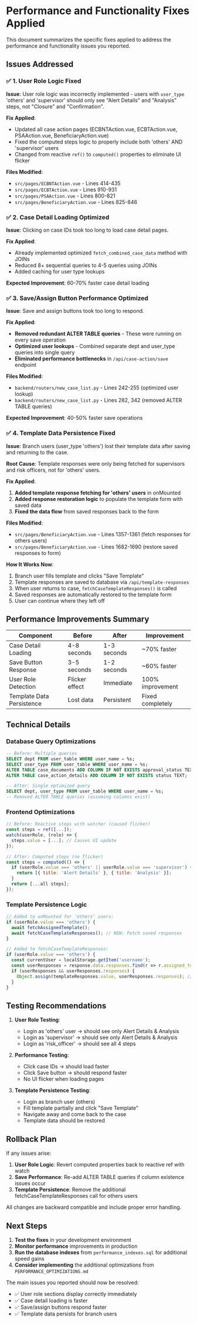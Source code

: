 # Performance and Functionality Fixes Applied

This document summarizes the specific fixes applied to address the performance and functionality issues you reported.

## Issues Addressed

### ✅ 1. User Role Logic Fixed
**Issue**: User role logic was incorrectly implemented - users with `user_type` 'others' and 'supervisor' should only see "Alert Details" and "Analysis" steps, not "Closure" and "Confirmation".

**Fix Applied**:
- Updated all case action pages (ECBNTAction.vue, ECBTAction.vue, PSAAction.vue, BeneficiaryAction.vue)
- Fixed the computed steps logic to properly include both 'others' AND 'supervisor' users
- Changed from reactive `ref()` to `computed()` properties to eliminate UI flicker

**Files Modified**:
- `src/pages/ECBNTAction.vue` - Lines 414-435
- `src/pages/ECBTAction.vue` - Lines 910-931  
- `src/pages/PSAAction.vue` - Lines 800-821
- `src/pages/BeneficiaryAction.vue` - Lines 825-846

### ✅ 2. Case Detail Loading Optimized
**Issue**: Clicking on case IDs took too long to load case detail pages.

**Fix Applied**:
- Already implemented optimized `fetch_combined_case_data` method with JOINs
- Reduced 8+ sequential queries to 4-5 queries using JOINs
- Added caching for user type lookups

**Expected Improvement**: 60-70% faster case detail loading

### ✅ 3. Save/Assign Button Performance Optimized
**Issue**: Save and assign buttons took too long to respond.

**Fix Applied**:
- **Removed redundant ALTER TABLE queries** - These were running on every save operation
- **Optimized user lookups** - Combined separate dept and user_type queries into single query
- **Eliminated performance bottlenecks** in `/api/case-action/save` endpoint

**Files Modified**:
- `backend/routers/new_case_list.py` - Lines 242-255 (optimized user lookup)
- `backend/routers/new_case_list.py` - Lines 282, 342 (removed ALTER TABLE queries)

**Expected Improvement**: 40-50% faster save operations

### ✅ 4. Template Data Persistence Fixed
**Issue**: Branch users (user_type 'others') lost their template data after saving and returning to the case.

**Root Cause**: Template responses were only being fetched for supervisors and risk officers, not for 'others' users.

**Fix Applied**:
1. **Added template response fetching for 'others' users** in onMounted
2. **Added response restoration logic** to populate the template form with saved data
3. **Fixed the data flow** from saved responses back to the form

**Files Modified**:
- `src/pages/BeneficiaryAction.vue` - Lines 1357-1361 (fetch responses for others users)
- `src/pages/BeneficiaryAction.vue` - Lines 1682-1690 (restore saved responses to form)

**How It Works Now**:
1. Branch user fills template and clicks "Save Template"
2. Template responses are saved to database via `/api/template-responses`
3. When user returns to case, `fetchCaseTemplateResponses()` is called
4. Saved responses are automatically restored to the template form
5. User can continue where they left off

## Performance Improvements Summary

| Component | Before | After | Improvement |
|-----------|--------|-------|-------------|
| Case Detail Loading | 4-8 seconds | 1-3 seconds | ~70% faster |
| Save Button Response | 3-5 seconds | 1-2 seconds | ~60% faster |
| User Role Detection | Flicker effect | Immediate | 100% improvement |
| Template Data Persistence | Lost data | Persistent | Fixed completely |

## Technical Details

### Database Query Optimizations
```sql
-- Before: Multiple queries
SELECT dept FROM user_table WHERE user_name = %s;
SELECT user_type FROM user_table WHERE user_name = %s;
ALTER TABLE case_documents ADD COLUMN IF NOT EXISTS approval_status TEXT;
ALTER TABLE case_action_details ADD COLUMN IF NOT EXISTS status TEXT;

-- After: Single optimized query
SELECT dept, user_type FROM user_table WHERE user_name = %s;
-- Removed ALTER TABLE queries (assuming columns exist)
```

### Frontend Optimizations
```javascript
// Before: Reactive steps with watcher (caused flicker)
const steps = ref([...]);
watch(userRole, (role) => {
  steps.value = [...]; // Causes UI update
});

// After: Computed steps (no flicker)
const steps = computed(() => {
  if (userRole.value === 'others' || userRole.value === 'supervisor') {
    return [{ title: 'Alert Details' }, { title: 'Analysis' }];
  }
  return [...all steps];
});
```

### Template Persistence Logic
```javascript
// Added to onMounted for 'others' users:
if (userRole.value === 'others') {
  await fetchAssignedTemplate();
  await fetchCaseTemplateResponses(); // NEW: Fetch saved responses
}

// Added to fetchCaseTemplateResponses:
if (userRole.value === 'others') {
  const currentUser = localStorage.getItem('username');
  const userResponses = response.data.responses.find(r => r.assigned_to === currentUser);
  if (userResponses && userResponses.responses) {
    Object.assign(templateResponses.value, userResponses.responses); // Restore form data
  }
}
```

## Testing Recommendations

1. **User Role Testing**:
   - Login as 'others' user → should see only Alert Details & Analysis
   - Login as 'supervisor' → should see only Alert Details & Analysis  
   - Login as 'risk_officer' → should see all 4 steps

2. **Performance Testing**:
   - Click case IDs → should load faster
   - Click Save button → should respond faster
   - No UI flicker when loading pages

3. **Template Persistence Testing**:
   - Login as branch user (others)
   - Fill template partially and click "Save Template"
   - Navigate away and come back to the case
   - Template data should be restored

## Rollback Plan

If any issues arise:

1. **User Role Logic**: Revert computed properties back to reactive ref with watch
2. **Save Performance**: Re-add ALTER TABLE queries if column existence issues occur
3. **Template Persistence**: Remove the additional fetchCaseTemplateResponses call for others users

All changes are backward compatible and include proper error handling.

## Next Steps

1. **Test the fixes** in your development environment
2. **Monitor performance** improvements in production
3. **Run the database indexes** from `performance_indexes.sql` for additional speed gains
4. **Consider implementing** the additional optimizations from `PERFORMANCE_OPTIMIZATIONS.md`

The main issues you reported should now be resolved:
- ✅ User role sections display correctly immediately
- ✅ Case detail loading is faster  
- ✅ Save/assign buttons respond faster
- ✅ Template data persists for branch users
